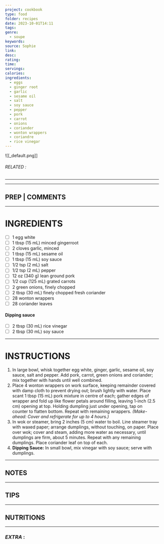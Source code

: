 ```yaml
---
project: cookbook
type: food
folder: recipes
date: 2023-10-01T14:11
tags: 
genre:
  - soupe
keywords: 
source: Sophie
link: 
desc: 
rating: 
time: 
servings: 
calories: 
ingredients:
  - eggs
  - ginger root
  - garlic
  - sesame oil
  - salt
  - soy sauce
  - pepper
  - pork
  - carrot
  - onions
  - coriander
  - wonton wrappers
  - coriandre
  - rice vinegar
---
```


![[_default.png]]
###### *RELATED* : 
---


---
## PREP | COMMENTS



---
# INGREDIENTS

- [ ] 1 egg white
- [ ] 1 tbsp (15 mL) minced gingerroot
- [ ] 2 cloves garlic, minced
- [ ] 1 tbsp (15 mL) sesame oil
- [ ] 1 tbsp (15 mL) soy sauce
- [ ] 1/2 tsp (2 mL) salt
- [ ] 1/2 tsp (2 mL) pepper
- [ ] 12 oz (340 g) lean ground pork
- [ ] 1/2 cup (125 mL) grated carrots
- [ ] 2 green onions, finely chopped
- [ ] 2 tbsp (30 mL) finely chopped fresh coriander
- [ ] 28 wonton wrappers
- [ ] 28 coriander leaves
    
#### **Dipping sauce**
    
- [ ] 2 tbsp (30 mL) rice vinegar
- [ ] 2 tbsp (30 mL) soy sauce

---
# INSTRUCTIONS

1. In large bowl, whisk together egg white, ginger, garlic, sesame oil, soy sauce, salt and pepper. Add pork, carrot, green onions and coriander; mix together with hands until well combined.
2. Place 4 wonton wrappers on work surface, keeping remainder covered with damp cloth to prevent drying out; brush lightly with water. Place scant 1 tbsp (15 mL) pork mixture in centre of each; gather edges of wrapper and fold up like flower petals around filling, leaving 1-inch (2.5 cm) opening at top. Holding dumpling just under opening, tap on counter to flatten bottom. Repeat with remaining wrappers. _(Make-ahead: Cover and refrigerate for up to 4 hours.)_
3. In wok or steamer, bring 2 inches (5 cm) water to boil. Line steamer tray with waxed paper; arrange dumplings, without touching, on paper. Place over wok; cover and steam, adding more water as necessary, until dumplings are firm, about 5 minutes. Repeat with any remaining dumplings. Place coriander leaf on top of each.
4. **Dipping Sauce:** In small bowl, mix vinegar with soy sauce; serve with dumplings.

---
## NOTES



---
## TIPS



---
## NUTRITIONS



---
### *EXTRA* :



